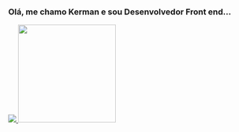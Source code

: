 ### Olá, me chamo Kerman e sou Desenvolvedor Front end...

<div style="display: flex">
  <a href="https://github.com/KermanJR" />
  <img  src="https://github-readme-stats.vercel.app/api?username=kermanjr&theme=algolia&show_icons=true"/>
   <img style="height: 198px" src="https://github-readme-stats.vercel.app/api/top-langs/?username=kermanjr&theme=algolia&layout=compact"/>
 
</div>
<div class="info">
        <a href="https://web.facebook.com/kerman.pereira/"><img src="https://img.shields.io/badge/Facebook-1877F2?style=for-the-badge&logo=facebook&logoColor=white" alt=""></a> 
        <a href="https://www.instagram.com/kermanpereira/"><img src="https://img.shields.io/badge/Instagram-E4405F?style=for-the-badge&logo=instagram&logoColor=white" alt=""></a>
        <a href="https://github.com/KermanJR"><img src="https://img.shields.io/badge/GitHub-100000?style=for-the-badge&logo=github&logoColor=white" alt=""></a>
        </div>

